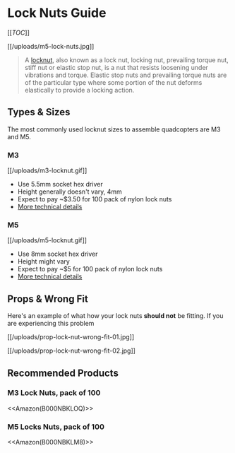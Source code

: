 # Lock Nuts Guide

[[_TOC_]]

[[/uploads/m5-lock-nuts.jpg]]

> A [locknut](http://en.wikipedia.org/wiki/Locknut), also known as a lock nut, locking nut, prevailing torque nut, stiff nut or elastic stop nut, is a nut that resists loosening under vibrations and torque. Elastic stop nuts and prevailing torque nuts are of the particular type where some portion of the nut deforms elastically to provide a locking action.

## Types & Sizes

The most commonly used locknut sizes to assemble quadcopters are M3 and M5.

### M3

[[/uploads/m3-locknut.gif]]

* Use 5.5mm socket hex driver
* Height generally doesn't vary, 4mm
* Expect to pay ~$3.50 for 100 pack of nylon lock nuts
* [More technical details](http://www.mcmaster.com/#90576a102/=wkdg50) 

### M5

[[/uploads/m5-locknut.gif]]

* Use 8mm socket hex driver
* Height might vary
* Expect to pay ~$5 for 100 pack of nylon lock nuts
* [More technical details](http://www.mcmaster.com/#90576a104/=wkddwo) 

## Props & Wrong Fit

Here's an example of what how your lock nuts **should not** be fitting. If you are experiencing this problem
 
[[/uploads/prop-lock-nut-wrong-fit-01.jpg]]

[[/uploads/prop-lock-nut-wrong-fit-02.jpg]]

## Recommended Products

### M3 Lock Nuts, pack of 100

<<Amazon(B000NBKLOQ)>>

### M5 Locks Nuts, pack of 100

<<Amazon(B000NBKLM8)>>